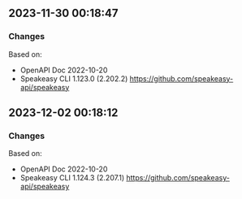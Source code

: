 

## 2023-11-30 00:18:47
### Changes
Based on:
- OpenAPI Doc 2022-10-20 
- Speakeasy CLI 1.123.0 (2.202.2) https://github.com/speakeasy-api/speakeasy

## 2023-12-02 00:18:12
### Changes
Based on:
- OpenAPI Doc 2022-10-20 
- Speakeasy CLI 1.124.3 (2.207.1) https://github.com/speakeasy-api/speakeasy